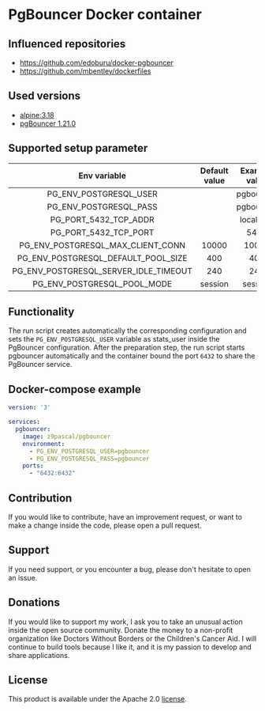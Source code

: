 # PgBouncer Docker container

## Influenced repositories
- https://github.com/edoburu/docker-pgbouncer
- https://github.com/mbentley/dockerfiles

## Used versions
- [alpine:3.18](https://hub.docker.com/_/alpine)
- [pgBouncer 1.21.0](https://github.com/pgbouncer/pgbouncer/releases/tag/pgbouncer_1_21_0)

## Supported setup parameter
| Env variable | Default value | Example value | Required |
|:------------:|:-------------:|:-------------:|:--------:|
| PG_ENV_POSTGRESQL_USER |  | pgbouncer | Yes |
| PG_ENV_POSTGRESQL_PASS |  | pgbouncer | Yes |
| PG_PORT_5432_TCP_ADDR |  | localhost  | No |
| PG_PORT_5432_TCP_PORT |  | 5432 | No |
| PG_ENV_POSTGRESQL_MAX_CLIENT_CONN | 10000 | 10000 | No |
| PG_ENV_POSTGRESQL_DEFAULT_POOL_SIZE | 400 | 400 | No |
| PG_ENV_POSTGRESQL_SERVER_IDLE_TIMEOUT | 240 | 240 | No |
| PG_ENV_POSTGRESQL_POOL_MODE | session | session | No |

## Functionality
The run script creates automatically the corresponding configuration and sets the ```PG_ENV_POSTGRESQL_USER``` variable as stats_user inside the PgBouncer configuration. After the preparation step, the run script starts pgbouncer automatically and the container bound the port ```6432``` to share the PgBouncer service.


## Docker-compose example

```yaml
version: '3'

services:
  pgbouncer:
    image: z9pascal/pgbouncer
    environment:
      - PG_ENV_POSTGRESQL_USER=pgbouncer
      - PG_ENV_POSTGRESQL_PASS=pgbouncer
    ports:
      - "6432:6432"
```

## Contribution

If you would like to contribute, have an improvement request, or want to make a change inside the code, please open a pull request.

## Support

If you need support, or you encounter a bug, please don't hesitate to open an issue.

## Donations

If you would like to support my work, I ask you to take an unusual action inside the open source community. Donate the money to a non-profit organization like Doctors Without Borders or the Children's Cancer Aid. I will continue to build tools because I like it, and it is my passion to develop and share applications.

## License

This product is available under the Apache 2.0 [license](LICENSE).
